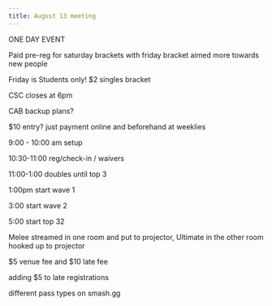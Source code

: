 ```yaml
---
title: August 13 meeting
---
```

ONE DAY EVENT



Paid pre-reg for saturday brackets with friday bracket aimed more towards new people 

Friday is Students only! $2 singles bracket 

CSC closes at 6pm 

CAB backup plans?

$10 entry? just payment online and beforehand at weeklies 

9:00 - 10:00 am setup

10:30-11:00 reg/check-in / waivers

11:00-1:00 doubles until top 3 

1:00pm start wave 1 

3:00 start wave 2

5:00 start top 32



Melee streamed in one room and put to projector, Ultimate in the other room hooked up to projector 

$5 venue fee and $10 late fee 

adding $5 to late registrations

different pass types on smash.gg
